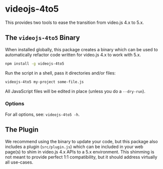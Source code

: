 # videojs-4to5

This provides two tools to ease the transition from video.js 4.x to 5.x.

## The `videojs-4to5` Binary

When installed globally, this package creates a binary which can be used to automatically refactor code written for video.js 4.x to work with 5.x.

```bash
npm install -g videojs-4to5
```

Run the script in a shell, pass it directories and/or files:

```bash
videojs-4to5 my-project some-file.js
```

All JavaScript files will be edited in place (unless you do a `--dry-run`).

### Options

For all options, see: `videojs-4to5 -h`.

## The Plugin

We recommend using the binary to update your code, but this package also includes a plugin (`src/plugin.js`) which can be included in your web page(s) to shim in video.js 4.x APIs to a 5.x environment. This shimming is not meant to provide perfect 1:1 compatibility, but it should address virtually all use-cases.
